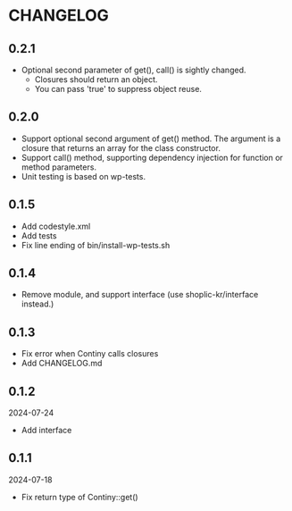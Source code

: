 # CHANGELOG

## 0.2.1

- Optional second parameter of get(), call() is sightly changed.
  - Closures should return an object.
  - You can pass 'true' to suppress object reuse.


## 0.2.0

- Support optional second argument of get() method. 
  The argument is a closure that returns an array for the class constructor.
- Support call() method, supporting dependency injection for function or method parameters.
- Unit testing is based on wp-tests.


## 0.1.5

- Add codestyle.xml
- Add tests
- Fix line ending of bin/install-wp-tests.sh


## 0.1.4

- Remove module, and support interface (use shoplic-kr/interface instead.)


## 0.1.3

- Fix error when Continy calls closures
- Add CHANGELOG.md


## 0.1.2
2024-07-24

- Add interface


## 0.1.1
2024-07-18

- Fix return type of Continy::get()